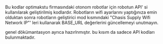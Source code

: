 Bu kodlar optimakstu firmasındaki otonom robotlar için robotun API' si kullanılarak geliştirilmiş kodlardır. 
Robotların wifi ayarlarını yaptığınıza emin olduktan sonra robotların geliştirici mod kısmındaki "Chasis Supply Wifi Network IP"' leri kullanarak BASE_URL değerlerini güncellemeyi unutmayın.

genel dökümantasyon ayrıca hazırlnmıştır. bu kısım da sadece API kodları bulunmaktadır.

